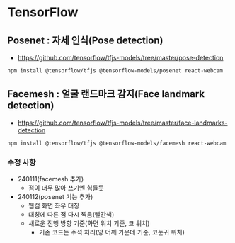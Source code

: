 # TensorFlow

## Posenet : 자세 인식(Pose detection)
- https://github.com/tensorflow/tfjs-models/tree/master/pose-detection
```
npm install @tensorflow/tfjs @tensorflow-models/posenet react-webcam
```

## Facemesh : 얼굴 랜드마크 감지(Face landmark detection)
- https://github.com/tensorflow/tfjs-models/tree/master/face-landmarks-detection
```
npm install @tensorflow/tfjs @tensorflow-models/facemesh react-webcam
```

### 수정 사항
- 240111(facemesh 추가)
    - 점이 너무 많아 쓰기엔 힘들듯
- 240112(posenet 기능 추가)
    - 웹캠 화면 좌우 대칭
    - 대칭에 따른 점 다시 찍음(빨간색)
    - 새로운 진행 방향 기준(화면 위치 기준, 코 위치)
        - 기존 코드는 주석 처리(양 어깨 가운데 기준, 코눈귀 위치)
    